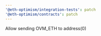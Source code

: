 ```yaml
---
'@eth-optimism/integration-tests': patch
'@eth-optimism/contracts': patch
---
```


Allow sending OVM_ETH to address(0)
